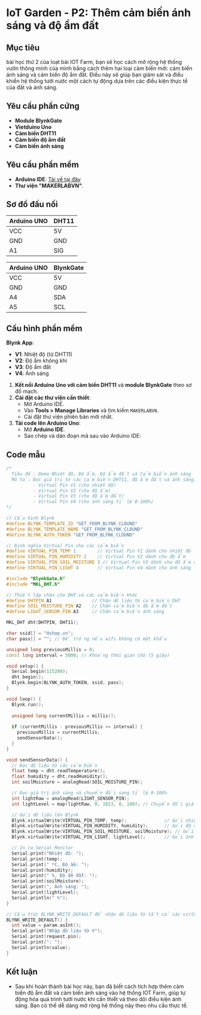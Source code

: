 
# IoT Garden - P2: Thêm cảm biến ánh sáng và độ ẩm đất 

## Mục tiêu
bài học thứ 2 của loạt bài IOT Farm, bạn sẽ học cách mở rộng hệ thống vườn thông minh của mình bằng cách thêm hai loại cảm biến mới: cảm biến ánh sáng và cảm biến độ ẩm đất. Điều này sẽ giúp bạn giám sát và điều khiển hệ thống tưới nước một cách tự động dựa trên các điều kiện thực tế của đất và ánh sáng.

## Yêu cầu phần cứng
- **Module BlynkGate**
- **Vietduino Uno**
- **Cảm biến DHT11**
- **Cảm biến độ ẩm đất**
- **Cảm biến ánh sáng**

## Yêu cầu phần mềm

- **Arduino IDE**: [Tải về tại đây](https://www.arduino.cc/en/software)
- **Thư viện "MAKERLABVN"**.

## Sơ đồ đấu nối

| **Arduino UNO**      | **DHT11**  |
|--------------|---------------|
| VCC          | 5V            |
| GND          | GND           |
| A1           | SIG            |

| **Arduino UNO**   | **BlynkGate**  |
|--------------|----------------|
| VCC          | 5V             |
| GND          | GND            |
| A4           | SDA            |
| A5           | SCL            |

## Cấu hình phần mềm
**Blynk App**:
   - **V1**: Nhiệt độ (từ DHT11)
   - **V2**: Độ ẩm không khí
   - **V3**: Độ ẩm đất
   - **V4**: Ánh sáng


1. **Kết nối Arduino Uno với cảm biến DHT11** và **module BlynkGate** theo sơ đồ mạch.
2. **Cài đặt các thư viện cần thiết**:
   - Mở Arduino IDE.
   - Vào **Tools > Manage Libraries** và tìm kiếm `MAKERLABVN`.
   - Cài đặt thư viện phiên bản mới nhất.
3. **Tải code lên Arduino Uno**:
   - Mở **Arduino IDE**.
   - Sao chép và dán đoạn mã sau vào Arduino IDE:


## Code mẫu
```cpp
/*
  Tiêu đề: Demo Nhiệt độ, Độ ẩm, Độ ẩm đất và Cảm biến ánh sáng
  Mô tả: Đọc giá trị từ các cảm biến DHT11, độ ẩm đất và ánh sáng, gửi lên Blynk mỗi 5 giây.
          - Virtual Pin V1 (cho nhiệt độ)
          - Virtual Pin V2 (cho độ ẩm)
          - Virtual Pin V3 (cho độ ẩm đất)
          - Virtual Pin V4 (cho ánh sáng tỉ lệ 0-100%)
*/

// Cấu hình Blynk
#define BLYNK_TEMPLATE_ID "GET_FROM_BLYNK_CLOUND"
#define BLYNK_TEMPLATE_NAME "GET_FROM_BLYNK_CLOUND"
#define BLYNK_AUTH_TOKEN "GET_FROM_BLYNK_CLOUND"

// Định nghĩa Virtual Pin cho các cảm biến
#define VIRTUAL_PIN_TEMP 1        // Virtual Pin V1 dành cho nhiệt độ
#define VIRTUAL_PIN_HUMIDITY 2    // Virtual Pin V2 dành cho độ ẩm
#define VIRTUAL_PIN_SOIL_MOISTURE 3 // Virtual Pin V3 dành cho độ ẩm đất
#define VIRTUAL_PIN_LIGHT 4       // Virtual Pin V4 dành cho ánh sáng

#include "BlynkGate.h"
#include "MKL_DHT.h"

// Thiết lập chân cho DHT và các cảm biến khác
#define DHTPIN A1               // Chân dữ liệu từ cảm biến DHT
#define SOIL_MOISTURE_PIN A2    // Chân cảm biến độ ẩm đất
#define LIGHT_SENSOR_PIN A3     // Chân cảm biến ánh sáng

MKL_DHT dht(DHTPIN, DHT11);

char ssid[] = "Hshop.vn";
char pass[] = ""; // Để trống nếu wifi không có mật khẩu

unsigned long previousMillis = 0;
const long interval = 5000; // Khoảng thời gian chờ (5 giây)

void setup() {
  Serial.begin(115200);
  dht.begin();
  Blynk.begin(BLYNK_AUTH_TOKEN, ssid, pass);
}

void loop() {
  Blynk.run();
  
  unsigned long currentMillis = millis();
  
  if (currentMillis - previousMillis >= interval) {
    previousMillis = currentMillis;
    sendSensorData();
  }
}

void sendSensorData() {
  // Đọc dữ liệu từ các cảm biến
  float temp = dht.readTemperature();
  float humidity = dht.readHumidity();
  int soilMoisture = analogRead(SOIL_MOISTURE_PIN);

  // Đọc giá trị ánh sáng và chuyển đổi sang tỉ lệ 0-100%
  int lightRaw = analogRead(LIGHT_SENSOR_PIN);
  int lightLevel = map(lightRaw, 0, 1023, 0, 100); // Chuyển đổi giá trị ánh sáng

  // Gửi dữ liệu lên Blynk
  Blynk.virtualWrite(VIRTUAL_PIN_TEMP, temp);              // Gửi nhiệt độ lên Blynk
  Blynk.virtualWrite(VIRTUAL_PIN_HUMIDITY, humidity);      // Gửi độ ẩm lên Blynk
  Blynk.virtualWrite(VIRTUAL_PIN_SOIL_MOISTURE, soilMoisture); // Gửi độ ẩm đất
  Blynk.virtualWrite(VIRTUAL_PIN_LIGHT, lightLevel);       // Gửi ánh sáng (0-100%)

  // In ra Serial Monitor
  Serial.print("Nhiệt độ: ");
  Serial.print(temp);
  Serial.print(" *C, Độ ẩm: ");
  Serial.print(humidity);
  Serial.print(" %, Độ ẩm đất: ");
  Serial.print(soilMoisture);
  Serial.print(", Ánh sáng: ");
  Serial.print(lightLevel);
  Serial.println(" %");
}

// Cấu trúc BLYNK_WRITE_DEFAULT để nhận dữ liệu từ tất cả các virtual pin
BLYNK_WRITE_DEFAULT() {
  int value = param.asInt();
  Serial.print("Nhập dữ liệu từ V");
  Serial.print(request.pin);
  Serial.print(": ");
  Serial.println(value);
}

```

## Kết luận
- Sau khi hoàn thành bài học này, bạn đã biết cách tích hợp thêm cảm biến độ ẩm đất và cảm biến ánh sáng vào hệ thống IOT Farm, giúp tự động hóa quá trình tưới nước khi cần thiết và theo dõi điều kiện ánh sáng. Bạn có thể dễ dàng mở rộng hệ thống này theo nhu cầu thực tế.
